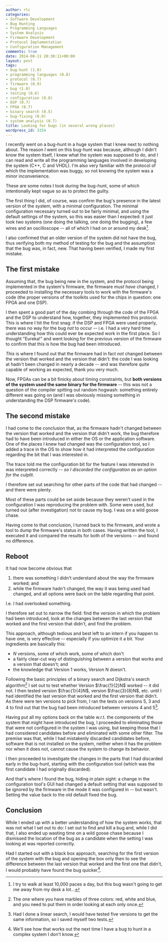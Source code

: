 ```yaml
---
author: rlc
categories:
- Software Development
- Bug Hunting
- Programming Languages
- System Analysis
- Firmware Development
- Protocol Implementation
- Configuration Management
comments: true
date: 2014-08-11 20:30:11+00:00
layout: post
tags:
- bug-hunt (1.0)
- programming languages (0.8)
- protocol (0.7)
- firmware (0.9)
- bug (1.0)
- testing (0.6)
- configuration (0.8)
- DSP (0.7)
- FPGA (0.7)
- binary search (0.5)
- bug-fixing (0.9)
- system analysis (0.7)
title: Looking for bugs (in several wrong places)
wordpress_id: 3254
---
```


I recently went on a bug-hunt in a huge system that I knew next to nothing about. The reason _I_ went on this bug-hunt was because, although I didn't know the system itself, I knew what the system was supposed to do, and I can read and write all the programming languages involved in developing the system (C++, C and VHDL). I'm also very familiar with the protocol of which the implementation was buggy, so not knowing the system was a minor inconvenience.

These are some notes I took during the bug-hunt, some of which intentionally kept vague so as to protect the guilty.

<!--more-->

The first thing I did, of course, was confirm the bug's presence in the latest version of the system, with a minimal configuration. The minimal configuration necessary turned out to be fairly minimal, and using the default settings of the system, so this was easier than I expected: it just took two systems (one doing the talking, one doing the bugging), a few wires and an oscilloscope -- all of which I had on or around my desk[^1].

[^1]: I try to walk at least 10,000 paces a day, but this bug wasn't going to get me away from my desk a lot...

I also confirmed that an older version of the system did not have the bug, thus verifying both my method of testing for the bug and the assumption that the bug was, in fact, new. That having been verified, I made my first mistake.

## The first mistake

Assuming that, the bug being new in the system, and the protocol being implemented in the system's firmware, the firmware _must have_ changed, I proceeded to installing the necessary tools to work with the firmware's code (the proper versions of the toolkits used for the chips in question: one FPGA and one DSP).

I then spent a good part of the day combing through the code of the FPGA and the DSP to understand how, together, they implemented this protocol. This is where I hit the first snag: if the DSP and FPGA were used properly, there was no way for the bug _not_ to occur -- i.e. I had a very hard time understanding how this could ever be expected work in the first place. So I thought "Eureka!" and went looking for the previous version of the firmware to confirm that this is how the bug had been introduced.

_This_ is where I found out that the firmware had in fact _not_ changed between the version that worked and the version that didn't: the code I was looking at hadn't been changed in nearly a decade -- and was therefore quite capable of working as expected, thank you very much.

Now, FPGAs can be a bit finicky about timing constraints, but **both versions of the system used the same binary for the firmware** -- this was not a question of the compiler spitting out random hogwash: something entirely different was going on (and I was obviously missing something in understanding the DSP firmware's code).

## The second mistake

I had come to the conclusion that, as the firmware hadn't changed between the version that worked and the version that didn't work, the bug therefore had to have been introduced in either the OS or the application software. One of the places I knew had changed was the configuration tool, so I added a trace in the OS to show how it had interpreted the configuration regarding the bit that I was interested in.

The trace told me the configuration bit for the feature I was interested in was interpreted correctly -- _so I discarded the configuration as an option for the culplit_.

I therefore set out searching for other parts of the code that had changed -- and there were plenty.

Most of these parts could be set aside because they weren't used in the configuration I was reproducing the problem with. Some were used, but turned out (after investigation) not to cause my bug. I was on a wild goose chase.

Having come to that conclusion, I turned back to the firmware, and wrote a tool to dump the firmware's status in both cases. Having written the tool, I executed it and compared the results for both of the versions -- and found no difference.

## Reboot

It had now become obvious that

1. there was something I didn't understand about the way the firmware worked; and
2. while the firmware hadn't changed, the way it was being used had changed, and all options were back on the table regarding that point.

I.e. I had overlooked something.

I therefore set out to narrow the field: find the version in which the problem had been introduced, look at the changes between the last version that worked and the first version that didn't, and find the problem.

This approach, although tedious and best left to an intern if you happen to have one, is very effective -- especially if you optimize it a bit. Your ingredients are basically this:

- _N_ versions, some of which work, some of which don't
- a fairly clear-cut way of distinguishing between a version that works and a version that doesn't; and
- the knowledge that Version 1 works, Version N doesn't.

Following the basic principles of a binary search and Dijkstra's search algorithm[^2] I set out to test whether Version $\frac{1}{2}N$ worked -- it did not. I then tested version $\frac{1}{4}N$, version $\frac{3}{8}N$, etc. until I had identified the last version that worked and the first version that didn't. As there were ten versions to pick from, I ran the tests on versions 5, 3 and 4 to find out that the bug had been introduced between versions 4 and 5[^3].

[^2]: The one where you have marbles of three colors: red, white and blue, and you need to put them in order looking at each only once.
[^3]: Had I done a linear search, I would have tested five versions to get the same information, so I saved myself two tests.

Having put all my options back on the table w.r.t. the components of the system that might have introduced the bug, I proceeded to eliminating those that were not configured in the system I was using, but keeping those that I had considered candidates before and eliminated with some other filter. The premise was that, while I had mistakenly discarded candidates before, software that is not installed on the system, neither when it has the problem nor when it does not, cannot cause the system to change its behavior.

I then proceeded to investigate the changes in the parts that I had discarded early in the bug-hunt, starting with the configuration tool (which was the first candidate I had originally discarded).

And that's where I found the bug, hiding in plain sight: a change in the configuration tool's GUI had changed a default setting that was supposed to be ignored by the firmware in the mode it was configured in -- but wasn't. Setting the value back to the old default fixed the bug.

## Conclusion

While I ended up with a better understanding of how the system works, that was not what I set out to do: I set out to find and kill a bug and, while I did that, I also ended up wasting time on a wild goose chase because I dismissed the location of the bug as a candidate when the setting I was looking at was reported correctly.

Had I started out with a black box approach, searching for the first version of the system with the bug and opening the box only then to see the difference between the last version that worked and the first one that didn't, I would probably have found the bug quicker[^4].

[^4]: We'll see how that works out the next time I have a bug to hunt in a complex system I don't know.